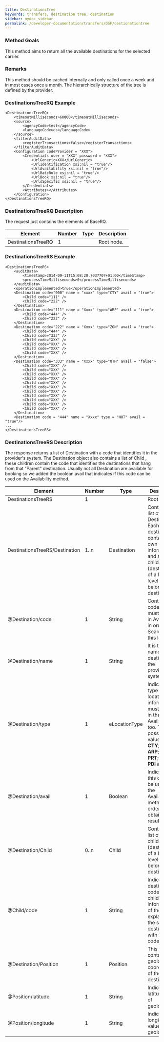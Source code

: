 ```yaml
---
title: DestinationsTree
keywords: transfers, destination tree, destination
sidebar: mydoc_sidebar
permalink: /developer-documentation/transfers/DSF/destionationtree
---
```




### Method Goals


This method aims to return all the available destinations for the
selected carrier.



### Remarks


This method should be cached internally and only called once a week and
in most cases once a month. The hierarchically structure of the tree is
defined by the provider.



### DestinationsTreeRQ Example




    <DestinationsTreeRQ>
        <timeoutMilliseconds>60000</timeoutMilliseconds>
        <source>
            <agencyCode>test</agencyCode>
            <languageCode>es</languageCode>
        </source>
        <filterAuditData>
            <registerTransactions>false</registerTransactions>
        </filterAuditData>
        <Configuration codeProvider = "XXX">
            <Credentials user = "XXX" password = "XXX">
                <UrlGeneric>XXX</UrlGeneric>
                <UrlIdentification xsi:nil = "true"/>
                <UrlAvailability xsi:nil = "true"/>
                <UrlRateRule xsi:nil = "true"/>
                <UrlBook xsi:nil = "true"/>
                <UrlsSpecific xsi:nil = "true"/>
            </Credentials>
            <Attributes></Attributes>
        </Configuration>
    </DestinationsTreeRQ>



### DestinationsTreeRQ Description


The request just contains the elements of BaseRQ.

| **Element**			| **Number**	| **Type**	| **Description**		|
| ----------------------------- | ------------- | ------------- | ----------------------------- |
| DestinationsTreeRQ 		| 1           	|		| Root node.			|



### DestinationsTreeRS Example




    <DestinationsTreeRS>
        <auditData>
            <timeStamp>2014-09-11T15:08:20.7037707+01:00</timeStamp>
            <processTimeMilliseconds>0</processTimeMilliseconds>
        </auditData>
        <operationImplemented>true</operationImplemented>
        <Destination code="000" name = "xxxx" type="CTY" avail = "true">
            <Child code="111" />
            <Child code="222" />
        </Destination>
        <Destination code="111" name = "Xxxx" type="ARP" avail = "true">
            <Child code="444" />
            <Child code="222" />
        </Destination>
        <Destination code="222" name = "Xxxx" type="ZON" avail = "true">
            <Child code="444" />
            <Child code="333" />
            <Child code="XXX" />
            <Child code="XXX" />
            <Child code="XXX" />
            <Child code="XXX" />
        </Destination>
        <Destination code="333" name = "Xxxx" type="OTH" avail = "false">
            <Child code="XXX" />
            <Child code="XXX" />
            <Child code="XXX" />
            <Child code="XXX" />
            <Child code="XXX" />
            <Child code="XXX" />
            <Child code="XXX" />
            <Child code="XXX" />
            <Child code="XXX" />
            <Child code="XXX" />
            <Child code="XXX" />
        </Destination>
        <Destination code = "444" name = "Xxxx" type = "HOT" avail = "true"/>
    ...
    </DestinationsTreeRS>



### DestinationsTreeRS Description


The response returns a list of Destination with a code that identifies
it in the provider's system. The Destination object also contains a list
of Child , these children contain the code that identifies the
destinations that hang from that "Parent" destination. Usually not all
Destination are available for booking so we added the boolean avail that
indicates if this code can be used on the Availability method.



| **Element**				| **Number**	| **Type**	| **Description**						|
| ------------------------------------- | ------------- | ------------- | ------------------------------------------------------------- |
| DestinationsTreeRS			| 1        	|		| Root Node.							|
| DestinationsTreeRS/Destination	| 1..n		| Destination	| Contains a list of Destinations. Each destination contains its own information and a list of children (destinations of a lower level that belong to this destination).	|
| @Destination/code			| 1  		| String	| Contains the code that must be used in Availability in order to Search for this location.	|
| @Destination/name			| 1  		| String	| It is the full name of the destination in the provider's system.	|
| @Destination/type			| 1  		| eLocationType	| Indicates the type of location. This information must be sent in the AvailabilityRQ too. The possible values are: **CTY**; **ZON**; **ARP**; **STA**; **PRT**; **HOT**; **PDI** and **OTH**.		|
| @Destination/avail			| 1  		| Boolean	| Indicates if this code can be used on the Availability method in order to obtain results.	|
| @Destination/Child			| 0..n		| Child		| Contains a list of children (destinations of a lower level that belong to this destination).	|
| @Child/code				| 1  		| String	| Indicates the destination code of the child. The information of the child is explained in the specific destination with this code.	|
| @Destination/Position			| 1  		| Position	| This object contains the geolocation coordinates of the destination.	|
| @Position/latitude			| 1  		| String	| Indicates latitude value of geolocation.			|
| @Position/longitude			| 1  		| String	| Indicates longitude value of geolocation.			|
